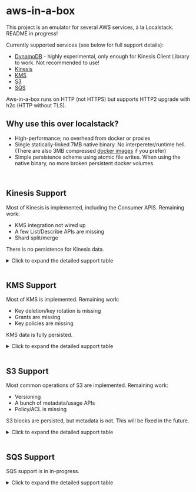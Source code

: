 # aws-in-a-box

This project is an emulator for several AWS services, à la Localstack. README in progress!

Currently supported services (see below for full support details):
- [DynamoDB](https://docs.aws.amazon.com/amazondynamodb/latest/APIReference/Welcome.html) - highly experimental, only enough for Kinesis Client Library to work. Not recommended to use!
- [Kinesis](https://docs.aws.amazon.com/kinesis/latest/APIReference/Welcome.html)
- [KMS](https://docs.aws.amazon.com/kms/latest/APIReference/Welcome.html)
- [S3](https://docs.aws.amazon.com/AmazonS3/latest/API/Welcome.html)
- [SQS](https://docs.aws.amazon.com/AWSSimpleQueueService/latest/APIReference/Welcome.html)

Aws-in-a-box runs on HTTP (not HTTPS) but supports HTTP2 upgrade with h2c (HTTP without TLS).

## Why use this over localstack?
- High-performance; no overhead from docker or proxies
- Single statically-linked 7MB native binary. No interpereter/runtime hell. (There are also 3MB compressed [docker images](https://hub.docker.com/r/dzbarsky/aws-in-a-box/tags) if you prefer)
- Simple persistence scheme using atomic file writes. When using the native binary, no more broken persistent docker volumes

<br>

## Kinesis Support
Most of Kinesis is implemented, including the Consumer APIS. Remaining work:
- KMS integration not wired up
- A few List/Describe APIs are missing
- Shard split/merge

There is no persistence for Kinesis data.
<details>
<summary>Click to expand the detailed support table</summary>
  
| API                           | Support Status | Caveats/Notes                             |
|-------------------------------|----------------|-------------------------------------------|
| AddTagsToStream               | ✅ Supported    |                                           |
| CreateStream                  | ✅ Supported    |                                           |
| DecreaseStreamRetentionPeriod | ✅ Supported    |                                           |
| DeleteStream                  | ✅ Supported    |                                           |
| DeregisterStreamConsumer      | ✅ Supported    |                                           |
| DescribeLimits                | ❌ Unsupported  |                                           |
| DescribeStream                | ❌ Unsupported  | This API is discouraged by AWS            |
| DescribeStreamConsumer        | ✅ Supported    |                                           |
| DescribeStreamSummary         | ✅ Supported    |                                           |
| DisableEnhancedMonitoring     | ❌ Unsupported  | Cloudwatch not implemented                |
| EnableEnhancedMonitoring      | ❌ Unsupported  | Cloudwatch not implemented                |
| GetRecords                    | ✅ Supported    |                                           |
| GetShardIterator              | ✅ Supported    |                                           |
| IncreaseStreamRetentionPeriod | ✅ Supported    |                                           |
| ListShards                    | ✅ Supported    |                                           |
| ListStreamConsumers           | ❌ Unsupported  |                                           |
| ListStreams                   | ✅ Supported    |                                           |
| ListTagsForStream             | ✅ Supported    |                                           |
| MergeShards                   | ❌ Unsupported  | No support for merging/splitting yet.     |
| PutRecord                     | ✅ Supported    |                                           |
| PutRecords                    | ❌ Unsupported  | Use PutRecord for single records instead. |
| RegisterStreamConsumer        | ✅ Supported    |                                           |
| RemoveTagsFromStream          | ✅ Supported    |                                           |
| SplitShard                    | ❌ Unsupported  | No support for merging/splitting yet.     |
| StartStreamEncryption         | ❌ Unsupported  |                                           |
| StopStreamEncryption          | ❌ Unsupported  |                                           |
| SubscribeToStream             | ✅ Supported    |                                           |
| UpdateShardCount              | ❌ Unsupported  | No support for merging/splitting yet.     |
| UpdateStreamMode              | ❌ Unsupported  |                                           |
</details>

<br>

## KMS Support
Most of KMS is implemented. Remaining work:
- Key deletion/key rotation is missing
- Grants are missing
- Key policies are missing

KMS data is fully persisted.
<details>
<summary>Click to expand the detailed support table</summary>
  
| API                                 | Support Status | Caveats/Notes                         |
|-------------------------------------|----------------|---------------------------------------|
| CancelKeyDeletion                   | ❌ Unsupported  |                                       |
| ConnectCustomKeyStore               | ❌ Unsupported  |                                       |
| CreateAlias                         | ✅ Supported    |                                       |
| CreateCustomKeyStore                | ❌ Unsupported  |                                       |
| CreateGrant                         | ❌ Unsupported  |                                       |
| CreateKey                           | ✅ Supported    | ECC_SECG_P256K1 and SM2 not supported |
| Decrypt                             | ✅ Supported    |                                       |
| DeleteAlias                         | ✅ Supported    |                                       |
| DeleteCustomKeyStore                | ❌ Unsupported  |                                       |
| DeleteImportedKeyMaterial           | ❌ Unsupported  |                                       |
| DescribeCustomKeyStores             | ❌ Unsupported  |                                       |
| DescribeKey                         | ✅ Supported    | Lots of metadata properties missing   |
| DisableKey                          | ✅ Supported    |                                       |
| DisableKeyRotation                  | ❌ Unsupported  |                                       |
| DisconnectCustomKeyStore            | ❌ Unsupported  |                                       |
| EnableKey                           | ✅ Supported    |                                       |
| EnableKeyRotation                   | ❌ Unsupported  |                                       |
| Encrypt                             | ✅ Supported    |                                       |
| GenerateDataKey                     | ✅ Supported    |                                       |
| GenerateDataKeyPair                 | ✅ Supported    | ECC_SECG_P256K1 not supported         |
| GenerateDataKeyPairWithoutPlaintext | ✅ Supported    | ECC_SECG_P256K1 not supported         |
| GenerateDataKeyWithoutPlaintext     | ✅ Supported    |                                       |
| GenerateMac                         | ✅ Supported    |                                       |
| GenerateRandom                      | ✅ Supported    |                                       |
| GetKeyPolicy                        | ❌ Unsupported  |                                       |
| GetKeyRotationStatus                | ❌ Unsupported  |                                       |
| GetParametersForImport              | ❌ Unsupported  |                                       |
| GetPublicKey                        | ❌ Unsupported  |                                       |
| ImportKeyMaterial                   | ❌ Unsupported  |                                       |
| ListAliases                         | ✅ Supported    |                                       |
| ListGrants                          | ❌ Unsupported  |                                       |
| ListKeyPolicies                     | ❌ Unsupported  |                                       |
| ListKeys                            | ✅ Supported    |                                       |
| ListResourceTags                    | ✅ Supported    |                                       |
| ListRetirableGrants                 | ❌ Unsupported  |                                       |
| PutKeyPolicy                        | ❌ Unsupported  |                                       |
| ReEncrypt                           | ✅ Supported    |                                       |
| ReplicateKey                        | ❌ Unsupported  |                                       |
| RetireGrant                         | ❌ Unsupported  |                                       |
| RevokeGrant                         | ❌ Unsupported  |                                       |
| ScheduleKeyDeletion                 | ❌ Unsupported  |                                       |
| Sign                                | ✅ Supported    |                                       |
| TagResource                         | ✅ Supported    |                                       |
| UntagResource                       | ✅ Supported    |                                       |
| UpdateAlias                         | ✅ Supported    |                                       |
| UpdateCustomKeyStore                | ❌ Unsupported  |                                       |
| UntagResource                       | ✅ Supported    |                                       |
| UpdateKeyDescription                | ✅ Supported    |                                       |
| UpdatePrimaryRegion                 | ❌ Unsupported  |                                       |
| Verify                              | ✅ Supported    |                                       |
| VerifyMac                           | ✅ Supported    |                                       |
</details>

<br>

## S3 Support
Most common operations of S3 are implemented. Remaining work:
- Versioning
- A bunch of metadata/usage APIs
- Policy/ACL is missing

S3 blocks are persisted, but metadata is not. This will be fixed in the future.
<details>
<summary>Click to expand the detailed support table</summary>
  
| API                                         | Support Status | Caveats/Notes                      |
|---------------------------------------------|----------------|------------------------------------|
| AbortMultipartUpload                        | ✅ Supported    |                                    |
| CompleteMultipartUpload                     | ✅ Supported    |                                    |
| CopyObject                                  | ✅ Supported    |                                    |
| CreateBucket                                | ✅ Supported    |                                    |
| CreateMultipartUpload                       | ✅ Supported    |                                    |
| DeleteBucket                                | ✅ Supported    |                                    |
| DeleteBucketAnalyticsConfiguration          | ❌ Unsupported  |                                    |
| DeleteBucketCors                            | ❌ Unsupported  |                                    |
| DeleteBucketEncryption                      | ❌ Unsupported  |                                    |
| DeleteBucketIntelligentTieringConfiguration | ❌ Unsupported  |                                    |
| DeleteBucketInventoryConfiguration          | ❌ Unsupported  |                                    |
| DeleteBucketLifecycle                       | ❌ Unsupported  |                                    |
| DeleteBucketMetricsConfiguration            | ❌ Unsupported  |                                    |
| DeleteBucketOwnershipControls               | ❌ Unsupported  |                                    |
| DeleteBucketPolicy                          | ❌ Unsupported  |                                    |
| DeleteBucketReplication                     | ❌ Unsupported  |                                    |
| DeleteBucketTagging                         | ✅ Supported    |                                    |
| DeleteBucketWebsite                         | ❌ Unsupported  |                                    |
| DeleteObject                                | ✅ Supported    |                                    |
| DeleteObjects                               | ✅ Supported    |                                    |
| DeleteObjectTagging                         | ✅ Supported    |                                    |
| DeletePublicAccessBlock                     | ❌ Unsupported  |                                    |
| GetBucketAccelerateConfiguration            | ❌ Unsupported  |                                    |
| GetBucketAcl                                | ❌ Unsupported  |                                    |
| GetBucketAnalyticsConfiguration             | ❌ Unsupported  |                                    |
| GetBucketCors                               | ❌ Unsupported  |                                    |
| GetBucketEncryption                         | ❌ Unsupported  |                                    |
| GetBucketIntelligentTieringConfiguration    | ❌ Unsupported  |                                    |
| GetBucketInventoryConfiguration             | ❌ Unsupported  |                                    |
| GetBucketLifecycle                          | ❌ Unsupported  | Discouraged by AWS                 |
| GetBucketLifecycleConfiguration             | ❌ Unsupported  |                                    |
| GetBucketLocation                           | ❌ Unsupported  |                                    |
| GetBucketLogging                            | ❌ Unsupported  |                                    |
| GetBucketMetricsConfiguration               | ❌ Unsupported  |                                    |
| GetBucketNotification                       | ❌ Unsupported  | Discouraged by AWS. no longer used |
| GetBucketNotificationConfiguration          | ❌ Unsupported  |                                    |
| GetBucketOwnershipControls                  | ❌ Unsupported  |                                    |
| GetBucketPolicy                             | ❌ Unsupported  |                                    |
| GetBucketPolicyStatus                       | ❌ Unsupported  |                                    |
| GetBucketReplication                        | ❌ Unsupported  |                                    |
| GetBucketRequestPayment                     | ❌ Unsupported  |                                    |
| GetBucketTagging                            | ✅ Supported    |                                    |
| GetBucketVersioning                         | ❌ Unsupported  |                                    |
| GetBucketWebsite                            | ❌ Unsupported  |                                    |
| GetObject                                   | ✅ Supported    |                                    |
| GetObjectAcl                                | ❌ Unsupported  |                                    |
| GetObjectAttributes                         | ❌ Unsupported  |                                    |
| GetObjectLegalHold                          | ❌ Unsupported  |                                    |
| GetObjectLockConfiguration                  | ❌ Unsupported  |                                    |
| GetObjectRetention                          | ❌ Unsupported  |                                    |
| GetObjectTagging                            | ✅ Supported    |                                    |
| GetObjectTorrent                            | ❌ Unsupported  |                                    |
| GetPublicAccessBlock                        | ❌ Unsupported  |                                    |
| HeadBucket                                  | ✅ Supported    |                                    |
| HeadObject                                  | ✅ Supported    |                                    |
| ListBucketAnalyticsConfigurations           | ❌ Unsupported  |                                    |
| ListBucketIntelligentTieringConfigurations  | ❌ Unsupported  |                                    |
| ListBucketInventoryConfigurations           | ❌ Unsupported  |                                    |
| ListBucketMetricsConfigurations             | ❌ Unsupported  |                                    |
| ListBuckets                                 | ❌ Unsupported  | implement me!                      |
| ListMultipartUploads                        | ❌ Unsupported  | implement me!                      |
| ListObjects                                 | ❌ Unsupported  | implement me!                      |
| ListObjectsV2                               | ❌ Unsupported  | implement me!                      |
| ListObjectVersions                          | ❌ Unsupported  |                                    |
| ListParts                                   | ✅ Supported    |                                    |
| PutBucketAccelerateConfiguration            | ❌ Unsupported  |                                    |
| PutBucketAcl                                | ❌ Unsupported  |                                    |
| PutBucketAnalyticsConfiguration             | ❌ Unsupported  |                                    |
| PutBucketCors                               | ❌ Unsupported  |                                    |
| PutBucketEncryption                         | ❌ Unsupported  |                                    |
| PutBucketIntelligentTieringConfiguration    | ❌ Unsupported  |                                    |
| PutBucketInventoryConfiguration             | ❌ Unsupported  |                                    |
| PutBucketLifecycle                          | ❌ Unsupported  | Deprecated                         |
| PutBucketLifecycleConfiguration             | ❌ Unsupported  |                                    |
| PutBucketLogging                            | ❌ Unsupported  |                                    |
| PutBucketMetricsConfiguration               | ❌ Unsupported  |                                    |
| PutBucketNotification                       | ❌ Unsupported  | No longer used                     |
| PutBucketNotificationConfiguration          | ❌ Unsupported  |                                    |
| PutBucketOwnershipControls                  | ❌ Unsupported  |                                    |
| PutBucketPolicy                             | ❌ Unsupported  |                                    |
| PutBucketReplication                        | ❌ Unsupported  |                                    |
| PutBucketRequestPayment                     | ❌ Unsupported  |                                    |
| PutBucketTagging                            | ✅ Supported    |                                    |
| PutBucketVersioning                         | ❌ Unsupported  |                                    |
| PutBucketWebsite                            | ❌ Unsupported  |                                    |
| PutObject                                   | ✅ Supported    |                                    |
| PutObjectAcl                                | ❌ Unsupported  |                                    |
| PutObjectLegalHold                          | ❌ Unsupported  |                                    |
| PutObjectLockConfiguration                  | ❌ Unsupported  |                                    |
| PutObjectRetention                          | ❌ Unsupported  |                                    |
| PutObjectTagging                            | ✅ Supported    |                                    |
| PutPublicAccessBlock                        | ❌ Unsupported  |                                    |
| RestoreObject                               | ❌ Unsupported  |                                    |
| SelectObjectContent                         | ❌ Unsupported  |                                    |
| UploadPart                                  | ✅ Supported    |                                    |
| UploadPartCopy                              | ❌ Unsupported  |                                    |
| WriteGetObjectResponse                      | ❌ Unsupported  |                                    |
</details>

<br>

## SQS Support
SQS support is in in-progress.
<details>
<summary>Click to expand the detailed support table</summary>

| API                          | Support Status | Caveats/Notes |
|------------------------------|----------------|---------------|
| AddPermission                | ❌ Unsupported  |               |
| CancelMessageMoveTask        | ❌ Unsupported  |               |
| ChangeMessageVisibility      | ❌ Unsupported  |               |
| ChangeMessageVisibilityBatch | ❌ Unsupported  |               |
| CreateQueue                  | ✅ Supported    |               |
| DeleteMessage                | ❌ Unsupported  |               |
| DeleteMessageBatch           | ❌ Unsupported  |               |
| DeleteQueue                  | ❌ Unsupported  |               |
| GetQueueAttributes           | ✅ Supported    |               |
| GetQueueUrl                  | ✅ Supported    |               |
| ListDeadLetterSourceQueues   | ❌ Unsupported  |               |
| ListMessageMoveTasks         | ❌ Unsupported  |               |
| ListQueues                   | ✅ Supported    |               |
| ListQueueTags                | ✅ Supported    |               |
| PurgeQueue                   | ❌ Unsupported  |               |
| ReceiveMessage               | ❌ Unsupported  |               |
| RemovePermission             | ❌ Unsupported  |               |
| SendMessage                  | ❌ Unsupported  |               |
| SendMessageBatch             | ❌ Unsupported  |               |
| SetQueueAttributes           | ❌ Unsupported  |               |
| StartMessageMoveTask         | ❌ Unsupported  |               |
| TagQueue                     | ✅ Supported    |               |
| UntagQueue                   | ✅ Supported    |               |
</details>
